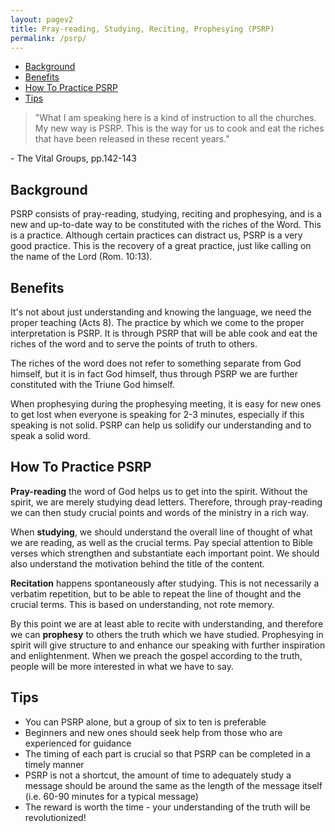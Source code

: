 ```yaml
---
layout: pagev2
title: Pray-reading, Studying, Reciting, Prophesying (PSRP)
permalink: /psrp/
---
```

- [Background](#background)
- [Benefits](#benefits)
- [How To Practice PSRP](#how-to-practice-psrp)
- [Tips](#tips)

>"What I am speaking here is a kind of instruction to all the churches. My new way is PSRP. This is the way for us to cook and eat the riches that have been released in these recent years."

\- The Vital Groups, pp.142-143

## Background

PSRP consists of pray-reading, studying, reciting and prophesying, and is a new and up-to-date way to be constituted with the riches of the Word. This is a practice. Although certain practices can distract us, PSRP is a very good practice. This is the recovery of a great practice, just like calling on the name of the Lord (Rom. 10:13).

## Benefits

It's not about just understanding and knowing the language, we need the proper teaching (Acts 8). The practice by which we come to the proper interpretation is PSRP. It is through PSRP that will be able cook and eat the riches of the word and to serve the points of truth to others.

The riches of the word does not refer to something separate from God himself, but it is in fact God himself, thus through PSRP we are further constituted with the Triune God himself.

When prophesying during the prophesying meeting, it is easy for new ones to get lost when everyone is speaking for 2-3 minutes, especially if this speaking is not solid. PSRP can help us solidify our understanding and to speak a solid word.

## How To Practice PSRP

**Pray-reading** the word of God helps us to get into the spirit. Without the spirit, we are merely studying dead letters. Therefore, through pray-reading we can then study crucial points and words of the ministry in a rich way.

When **studying**, we should understand the overall line of thought of what we are reading, as well as the crucial terms. Pay special attention to Bible verses which strengthen and substantiate each important point. We should also understand the motivation behind the title of the content.

**Recitation** happens spontaneously after studying. This is not necessarily a verbatim repetition, but to be able to repeat the line of thought and the crucial terms. This is based on understanding, not rote memory.

By this point we are at least able to recite with understanding, and therefore we can **prophesy** to others the truth which we have studied. Prophesying in spirit will give structure to and enhance our speaking with further inspiration and enlightenment. When we preach the gospel according to the truth, people will be more interested in what we have to say.

## Tips

- You can PSRP alone, but a group of six to ten is preferable
- Beginners and new ones should seek help from those who are experienced for guidance
- The timing of each part is crucial so that PSRP can be completed in a timely manner
- PSRP is not a shortcut, the amount of time to adequately study a message should be around the same as the length of the message itself (i.e. 60-90 minutes for a typical message)
- The reward is worth the time - your understanding of the truth will be revolutionized!